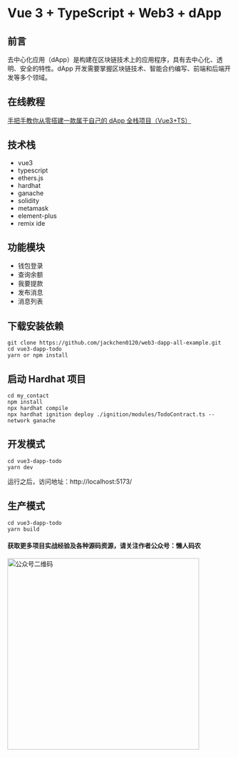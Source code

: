 # Vue 3 + TypeScript + Web3 + dApp

## 前言

去中心化应用（dApp）是构建在区块链技术上的应用程序，具有去中心化、透明、安全的特性。dApp 开发需要掌握区块链技术、智能合约编写、前端和后端开发等多个领域。

## 在线教程

[手把手教你从零搭建一款属于自己的 dApp 全栈项目（Vue3+TS）](https://54web3.cc/blog/dapp/dapp-vue3-ethers)

## 技术栈

- vue3
- typescript
- ethers.js
- hardhat
- ganache
- solidity
- metamask
- element-plus
- remix ide

## 功能模块

- 钱包登录
- 查询余额
- 我要提款
- 发布消息
- 消息列表

## 下载安装依赖

```shell
git clone https://github.com/jackchen0120/web3-dapp-all-example.git
cd vue3-dapp-todo
yarn or npm install
```

## 启动 Hardhat 项目

```shell
cd my_contact
npm install
npx hardhat compile
npx hardhat ignition deploy ./ignition/modules/TodoContract.ts --network ganache
```

## 开发模式

```shell
cd vue3-dapp-todo
yarn dev
```

运行之后，访问地址：http://localhost:5173/

## 生产模式

```shell
cd vue3-dapp-todo
yarn build
```

#### 获取更多项目实战经验及各种源码资源，请关注作者公众号：懒人码农

<img src="https://imgconvert.csdnimg.cn/aHR0cHM6Ly91c2VyLWdvbGQtY2RuLnhpdHUuaW8vMjAyMC81LzEzLzE3MjBlM2U0ZmQ5NDZiZDQ?x-oss-process=image/format,png" width="430" alt="公众号二维码" />
